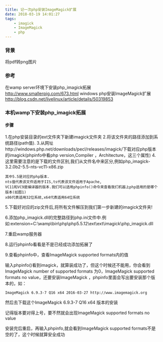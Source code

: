 ```yaml
---
title: 记一次php安装ImageMagick扩展
date: 2018-03-19 14:01:27
tags:
    - imagick
    - ImageMagick
    - php
---
```


### 背景
将pdf转png图片

### 参考

在wamp server环境下安装php_imagick拓展
http://www.smallerpig.com/673.html
windows php安装ImageMagick扩展
http://blog.csdn.net/livelinux/article/details/50319853

### 本机wamp下安装php_imagick拓展

#### 步骤

1.在php安装目录的ext文件夹下新建imagick文件夹
2.将该文件夹的路径添加到系统路径(path值).
3.从网址http://windows.php.net/downloads/pecl/releases/imagick/下载对应php版本的imagick(phpinfo中看php version,Compiler ，Architecture，这三个属性)
4.这里需要注意的是下载的文件区别,我们从文件名中来区分,例如php_imagick-3.2.0b2-5.5-nts-vc11-x86.zip

    其中5.5是对应的php版本.
    nts值代表该文件适用于IIS,ts代表该文件适用于Apache,
    VC11和VC9是编译器的版本.我们可以适用phpinfo()命令来查看我们机器上php适用的是哪个版本(如图1)
    x86代表适用32位系统,x64代表适用64位系统

5.下载好对应的zip文件后,将所有文件解压到我们第一步新建的imagick文件夹!

6.添加php_imagick.dll的完整路径到php.ini文件中.例如:extension=C:\wamp\bin\php\php5.5.12\ext\ext\imagick\php_imagick.dll

7.重启wamp服务器

8.运行phpinfo看看是不是已经成功添加拓展了

9.查看phpinfo中，查看ImageMagick supported formats内的值

输入phpinfo()看到imagick，就算装成功了，但这个时候还不能用，你会看到ImageMagick number of supported formats 为0，ImageMagick supported formats no value，还要安装ImageMagick ，phpinfo里面会写出要安装那个版本的，如：
```
ImageMagick 6.9.3-7 Q16 x64 2016-03-27 http://www.imagemagick.org 
```

然后去下载这个ImageMagick 6.9.3-7 Q16 x64 版本的安装

记得版本要对得上号，要不然就会出现ImageMagick supported formats no value

安装完后重启，再输入phpinfo,就会看到ImageMagick supported formats不是空的了，这个时候就算安全成功

